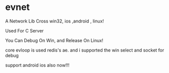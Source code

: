 # evnet
A Network Lib Cross win32, ios ,android , linux!

Used For C Server

You Can Debug On Win, and Release On Linux!

core evloop is used redis's ae. and i supported the win select and socket for debug 


support android ios also now!!!

